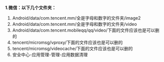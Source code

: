 **1.微信：以下几个文件夹：**
1. Android/data/com.tencent.mm/全是字母和数字的文件夹/image2
2. Android/data/com.tencent.mm/全是字母和数字的文件夹/video
3. Android/data/com.tencent.mobileqq/qq/video/下面的文件应该也是可以删的
4. tencent/micromsg/vproxy/下面的文件应该也是可以删的
5. tencent/micromsg/videocache/下面的文件应该也是可以删的
6. 安全中心-应用管理-管理-应用数据清理